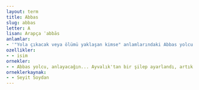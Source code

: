 ```yaml
---
layout: term
title: Abbas
slug: abbas
letter: A
lisan: Arapça ʿabbās
anlamlar:
- '"Yola çıkacak veya ölümü yaklaşan kimse" anlamlarındaki Abbas yolcu deyiminde geçen bir söz'
ozellikler:
- - isim
ornekler:
- - Abbas yolcu, anlayacağın... Ayvalık'tan bir şilep ayarlandı, artık kaderimde ne varsa, ölür müyüm, kalır mıyım, hakkını helal et.
orneklerkaynak:
- - Seyit Soydan
---
```

